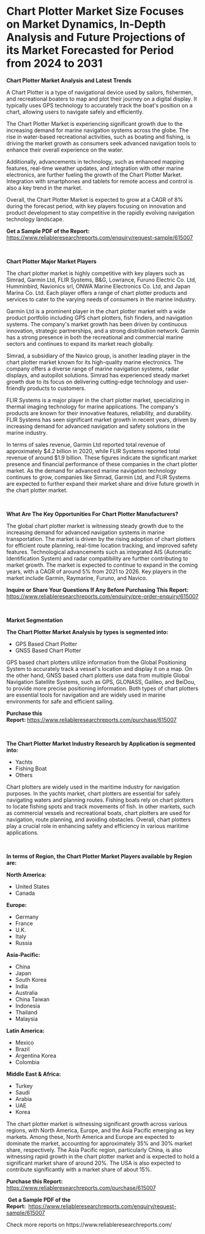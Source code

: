 <p><h1>Chart Plotter Market Size Focuses on Market Dynamics, In-Depth Analysis and Future Projections of its Market Forecasted for Period from 2024 to 2031</h1></p><p><strong>Chart Plotter Market Analysis and Latest Trends</strong></p>
<p><p>A Chart Plotter is a type of navigational device used by sailors, fishermen, and recreational boaters to map and plot their journey on a digital display. It typically uses GPS technology to accurately track the boat's position on a chart, allowing users to navigate safely and efficiently.</p><p>The Chart Plotter Market is experiencing significant growth due to the increasing demand for marine navigation systems across the globe. The rise in water-based recreational activities, such as boating and fishing, is driving the market growth as consumers seek advanced navigation tools to enhance their overall experience on the water.</p><p>Additionally, advancements in technology, such as enhanced mapping features, real-time weather updates, and integration with other marine electronics, are further fueling the growth of the Chart Plotter Market. Integration with smartphones and tablets for remote access and control is also a key trend in the market.</p><p>Overall, the Chart Plotter Market is expected to grow at a CAGR of 8% during the forecast period, with key players focusing on innovation and product development to stay competitive in the rapidly evolving navigation technology landscape.</p></p>
<p><strong>Get a Sample PDF of the Report:&nbsp;</strong> <a href="https://www.reliableresearchreports.com/enquiry/request-sample/615007">https://www.reliableresearchreports.com/enquiry/request-sample/615007</a></p>
<p>&nbsp;</p>
<p><strong>Chart Plotter Major Market Players</strong></p>
<p><p>The chart plotter market is highly competitive with key players such as Simrad, Garmin Ltd, FLIR Systems, B&G, Lowrance, Furuno Electric Co. Ltd, Humminbird, Navionics srl, ONWA Marine Electronics Co. Ltd, and Japan Marina Co. Ltd. Each player offers a range of chart plotter products and services to cater to the varying needs of consumers in the marine industry.</p><p>Garmin Ltd is a prominent player in the chart plotter market with a wide product portfolio including GPS chart plotters, fish finders, and navigation systems. The company's market growth has been driven by continuous innovation, strategic partnerships, and a strong distribution network. Garmin has a strong presence in both the recreational and commercial marine sectors and continues to expand its market reach globally.</p><p>Simrad, a subsidiary of the Navico group, is another leading player in the chart plotter market known for its high-quality marine electronics. The company offers a diverse range of marine navigation systems, radar displays, and autopilot solutions. Simrad has experienced steady market growth due to its focus on delivering cutting-edge technology and user-friendly products to customers.</p><p>FLIR Systems is a major player in the chart plotter market, specializing in thermal imaging technology for marine applications. The company's products are known for their innovative features, reliability, and durability. FLIR Systems has seen significant market growth in recent years, driven by increasing demand for advanced navigation and safety solutions in the marine industry.</p><p>In terms of sales revenue, Garmin Ltd reported total revenue of approximately $4.2 billion in 2020, while FLIR Systems reported total revenue of around $1.9 billion. These figures indicate the significant market presence and financial performance of these companies in the chart plotter market. As the demand for advanced marine navigation technology continues to grow, companies like Simrad, Garmin Ltd, and FLIR Systems are expected to further expand their market share and drive future growth in the chart plotter market.</p></p>
<p>&nbsp;</p>
<p><strong>What Are The Key Opportunities For Chart Plotter Manufacturers?</strong></p>
<p><p>The global chart plotter market is witnessing steady growth due to the increasing demand for advanced navigation systems in marine transportation. The market is driven by the rising adoption of chart plotters for efficient route planning, real-time location tracking, and improved safety features. Technological advancements such as integrated AIS (Automatic Identification System) and radar compatibility are further contributing to market growth. The market is expected to continue to expand in the coming years, with a CAGR of around 5% from 2021 to 2026. Key players in the market include Garmin, Raymarine, Furuno, and Navico.</p></p>
<p><strong>Inquire or Share Your Questions If Any Before Purchasing This Report:</strong> <a href="https://www.reliableresearchreports.com/enquiry/pre-order-enquiry/615007">https://www.reliableresearchreports.com/enquiry/pre-order-enquiry/615007</a></p>
<p>&nbsp;</p>
<p><strong>Market Segmentation</strong></p>
<p><strong>The Chart Plotter Market Analysis by types is segmented into:</strong></p>
<p><ul><li>GPS Based Chart Plotter</li><li>GNSS Based Chart Plotter</li></ul></p>
<p><p>GPS based chart plotters utilize information from the Global Positioning System to accurately track a vessel's location and display it on a map. On the other hand, GNSS based chart plotters use data from multiple Global Navigation Satellite Systems, such as GPS, GLONASS, Galileo, and BeiDou, to provide more precise positioning information. Both types of chart plotters are essential tools for navigation and are widely used in marine environments for safe and efficient sailing.</p></p>
<p><strong>Purchase this Report:&nbsp;</strong><a href="https://www.reliableresearchreports.com/purchase/615007">https://www.reliableresearchreports.com/purchase/615007</a></p>
<p>&nbsp;</p>
<p><strong>The Chart Plotter Market Industry Research by Application is segmented into:</strong></p>
<p><ul><li>Yachts</li><li>Fishing Boat</li><li>Others</li></ul></p>
<p><p>Chart plotters are widely used in the maritime industry for navigation purposes. In the yachts market, chart plotters are essential for safely navigating waters and planning routes. Fishing boats rely on chart plotters to locate fishing spots and track movements of fish. In other markets, such as commercial vessels and recreational boats, chart plotters are used for navigation, route planning, and avoiding obstacles. Overall, chart plotters play a crucial role in enhancing safety and efficiency in various maritime applications.</p></p>
<p>&nbsp;</p>
<p><strong>In terms of Region, the Chart Plotter Market Players available by Region are:</strong></p>
<p>
    <p> <strong> North America: </strong>
        <ul>
            <li>United States</li>
            <li>Canada</li>
        </ul>
        </p> 
    <p> <strong> Europe: </strong>
        <ul>
            <li>Germany</li>
            <li>France</li>
            <li>U.K.</li>
            <li>Italy</li>
            <li>Russia</li>
        </ul>
        </p> 
    <p> <strong> Asia-Pacific: </strong>
        <ul>
            <li>China</li>
            <li>Japan</li>
            <li>South Korea</li>
            <li>India</li>
            <li>Australia</li>
            <li>China Taiwan</li>
            <li>Indonesia</li>
            <li>Thailand</li>
            <li>Malaysia</li>
        </ul>
        </p> 
    <p> <strong> Latin America: </strong>
        <ul>
            <li>Mexico</li>
            <li>Brazil</li>
            <li>Argentina Korea</li>
            <li>Colombia</li>
        </ul>
        </p> 
    <p> <strong> Middle East & Africa: </strong>
        <ul>
            <li>Turkey</li>
            <li>Saudi</li>
            <li>Arabia</li>
            <li>UAE</li>
            <li>Korea</li>
        </ul>
    </p>
    </p>
<p><p>The chart plotter market is witnessing significant growth across various regions, with North America, Europe, and the Asia Pacific emerging as key markets. Among these, North America and Europe are expected to dominate the market, accounting for approximately 35% and 30% market share, respectively. The Asia Pacific region, particularly China, is also witnessing rapid growth in the chart plotter market and is expected to hold a significant market share of around 20%. The USA is also expected to contribute significantly with a market share of about 15%.</p></p>
<p><strong>Purchase this Report: </strong><a href="https://www.reliableresearchreports.com/purchase/615007">https://www.reliableresearchreports.com/purchase/615007</a></p>
<p>&nbsp;<strong>Get a Sample PDF of the Report:&nbsp;&nbsp;</strong><a href="https://www.reliableresearchreports.com/enquiry/request-sample/615007">https://www.reliableresearchreports.com/enquiry/request-sample/615007</a></p>
<p><strong></strong></p>
<p>Check more reports on https://www.reliableresearchreports.com/</p>